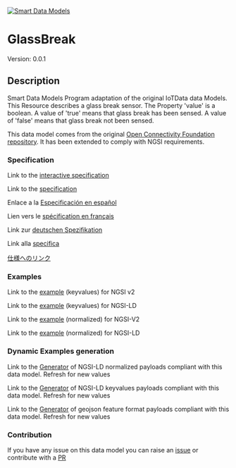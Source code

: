 [![Smart Data Models](https://smartdatamodels.org/wp-content/uploads/2022/01/SmartDataModels_logo.png "Logo")](https://smartdatamodels.org)
# GlassBreak
Version: 0.0.1

## Description 

Smart Data Models Program adaptation of the original IoTData data Models. This Resource describes a glass break sensor. The Property 'value' is a boolean. A value of 'true' means that glass break has been sensed. A value of 'false' means that glass break not been sensed.

This data model comes from the original [Open Connectivity Foundation repository](https://github.com/openconnectivityfoundation/IoTDataModels). It has been extended to comply with NGSI requirements.
### Specification

Link to the [interactive specification](https://swagger.lab.fiware.org/?url=https://smart-data-models.github.io/dataModel.OCF/GlassBreak/swagger.yaml)

Link to the [specification](https://github.com/smart-data-models/dataModel.OCF/blob/master/GlassBreak/doc/spec.md)

Enlace a la [Especificación en español](https://github.com/smart-data-models/dataModel.OCF/blob/master/GlassBreak/doc/spec_ES.md)

Lien vers le [spécification en français](https://github.com/smart-data-models/dataModel.OCF/blob/master/GlassBreak/doc/spec_FR.md)

Link zur [deutschen Spezifikation](https://github.com/smart-data-models/dataModel.OCF/blob/master/GlassBreak/doc/spec_DE.md)

Link alla [specifica](https://github.com/smart-data-models/dataModel.OCF/blob/master/GlassBreak/doc/spec_IT.md)

[仕様へのリンク](https://github.com/smart-data-models/dataModel.OCF/blob/master/GlassBreak/doc/spec_JA.md)
### Examples

Link to the [example](https://smart-data-models.github.io/dataModel.OCF/GlassBreak/examples/example.json) (keyvalues) for NGSI v2

Link to the [example](https://smart-data-models.github.io/dataModel.OCF/GlassBreak/examples/example.jsonld) (keyvalues) for NGSI-LD

Link to the [example](https://smart-data-models.github.io/dataModel.OCF/GlassBreak/examples/example-normalized.json) (normalized) for NGSI-V2

Link to the [example](https://smart-data-models.github.io/dataModel.OCF/GlassBreak/examples/example-normalized.jsonld) (normalized) for NGSI-LD
### Dynamic Examples generation

Link to the [Generator](https://smartdatamodels.org/extra/ngsi-ld_generator.php?schemaUrl=https://raw.githubusercontent.com/smart-data-models/dataModel.OCF/master/GlassBreak/schema.json&email=info@smartdatamodels.org) of NGSI-LD normalized payloads compliant with this data model. Refresh for new values

Link to the [Generator](https://smartdatamodels.org/extra/ngsi-ld_generator_keyvalues.php?schemaUrl=https://raw.githubusercontent.com/smart-data-models/dataModel.OCF/master/GlassBreak/schema.json&email=info@smartdatamodels.org) of NGSI-LD keyvalues payloads compliant with this data model. Refresh for new values

Link to the [Generator](https://smartdatamodels.org/extra/geojson_features_generator.php?schemaUrl=https://raw.githubusercontent.com/smart-data-models/dataModel.OCF/master/GlassBreak/schema.json&email=info@smartdatamodels.org) of geojson feature format payloads compliant with this data model. Refresh for new values
### Contribution

 If you have any issue on this data model you can raise an [issue](https://github.com/smart-data-models/dataModel.OCF/issues)  or contribute with a [PR](https://github.com/smart-data-models/dataModel.OCF/pulls)